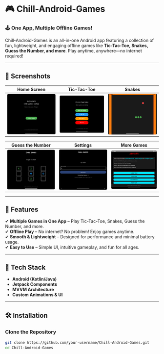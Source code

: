 # 🎮 Chill-Android-Games  

### 🕹 One App, Multiple Offline Games!  

Chill-Android-Games is an all-in-one Android app featuring a collection of fun, lightweight, and engaging offline games like **Tic-Tac-Toe, Snakes, Guess the Number, and more**. Play anytime, anywhere—no internet required!  

---

## 📸 Screenshots  

| Home Screen | Tic-Tac-Toe | Snakes |
|------------|------------|------------|
| ![Home](screenshots/firstpage.png) | ![Select Games Page ](screenshots/selectgamespage.png) | ![Snakes](screenshots/snakegame.png) |

| Guess the Number | Settings | More Games |
|-----------------|------------|------------|
| ![tiktaktoe](screenshots/tiktaktoe.png) | ![Guess the number ](screenshots/guessthenumber.png) | ![About us ](screenshots/aboutus.png) |

---

## 🚀 Features  
✔ **Multiple Games in One App** – Play Tic-Tac-Toe, Snakes, Guess the Number, and more.  
✔ **Offline Play** – No internet? No problem! Enjoy games anytime.  
✔ **Smooth & Lightweight** – Designed for performance and minimal battery usage.  
✔ **Easy to Use** – Simple UI, intuitive gameplay, and fun for all ages.  

---

## 🔧 Tech Stack  
- **Android (Kotlin/Java)**  
- **Jetpack Components**  
- **MVVM Architecture**  
- **Custom Animations & UI**  

---

## 🛠 Installation  

### **Clone the Repository**  
```sh
git clone https://github.com/your-username/Chill-Android-Games.git
cd Chill-Android-Games
